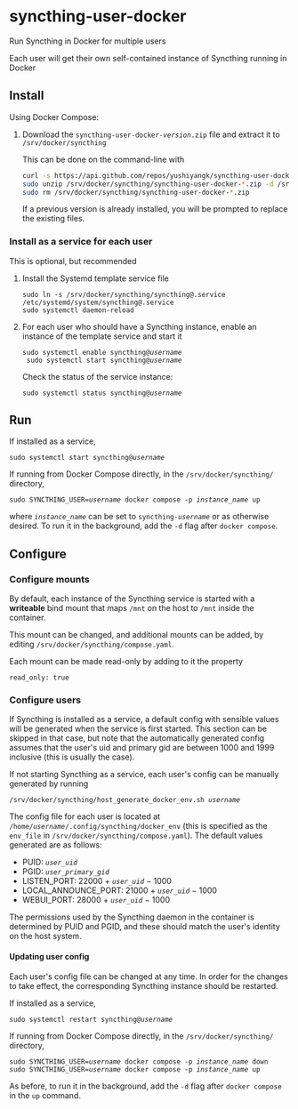 # syncthing-user-docker

Run Syncthing in Docker for multiple users

Each user will get their own self-contained instance of Syncthing running in Docker

## Install

Using Docker Compose:

1. Download the <code>syncthing-user-docker-<var>version</var>.zip</code> file and extract it to `/srv/docker/syncthing`

	This can be done on the command-line with

	```sh
	curl -s https://api.github.com/repos/yushiyangk/syncthing-user-docker/releases/latest | grep -F syncthing-user-docker- | grep -F browser_download_url | head -n 1 | cut -d ':' -f 2- | tr -d '"' | sudo wget -q -i - -P /srv/docker/syncthing/  # Download latest release
	sudo unzip /srv/docker/syncthing/syncthing-user-docker-*.zip -d /srv/docker/syncthing/
	sudo rm /srv/docker/syncthing/syncthing-user-docker-*.zip
	```

	If a previous version is already installed, you will be prompted to replace the existing files.

### Install as a service for each user

This is optional, but recommended

1. Install the Systemd template service file
	```
	sudo ln -s /srv/docker/syncthing/syncthing@.service /etc/systemd/system/syncthing@.service
	sudo systemctl daemon-reload
	```

2. For each user who should have a Syncthing instance, enable an instance of the template service and start it
	<pre><code>sudo systemctl enable syncthing@<var>username</var>
	sudo systemctl start syncthing@<var>username</var></code></pre>

	Check the status of the service instance:
	<pre><code>sudo systemctl status syncthing@<var>username</var></code></pre>


## Run

If installed as a service,

<pre><code>sudo systemctl start syncthing@<var>username</var></code></pre>

If running from Docker Compose directly, in the `/srv/docker/syncthing/` directory,

<pre><code>sudo SYNCTHING_USER=<var>username</var> docker compose -p <var>instance_name</var> up</code></pre>

where <code><var>instance_name</var></code> can be set to <code>syncthing-<var>username</var></code> or as otherwise desired. To run it in the background, add the `-d` flag after `docker compose`.


## Configure

### Configure mounts

By default, each instance of the Syncthing service is started with a **writeable** bind mount that maps `/mnt` on the host to `/mnt` inside the container.

This mount can be changed, and additional mounts can be added, by editing `/srv/docker/syncthing/compose.yaml`.

Each mount can be made read-only by adding to it the property
```
read_only: true
```

### Configure users

If Syncthing is installed as a service, a default config with sensible values will be generated when the service is first started. This section can be skipped in that case, but note that the automatically generated config assumes that the user's uid and primary gid are between 1000 and 1999 inclusive (this is usually the case).

If not starting Syncthing as a service, each user's config can be manually generated by running
<pre><code>/srv/docker/syncthing/host_generate_docker_env.sh <var>username</var></code></pre>

The config file for each user is located at <code>/home/<var>username</var>/.config/syncthing/docker_env</code> (this is specified as the `env_file` in `/srv/docker/syncthing/compose.yaml`). The default values generated are as follows:

- PUID: <code><var>user_uid</var></code>
- PGID: <code><var>user_primary_gid</var></code>
- LISTEN_PORT: 22000 + <code><var>user_uid</var></code> − 1000
- LOCAL_ANNOUNCE_PORT: 21000 + <code><var>user_uid</var></code> − 1000
- WEBUI_PORT: 28000 + <code><var>user_uid</var></code> − 1000

The permissions used by the Syncthing daemon in the container is determined by PUID and PGID, and these should match the user's identity on the host system.

#### Updating user config

Each user's config file can be changed at any time. In order for the changes to take effect, the corresponding Syncthing instance should be restarted.

If installed as a service,

<pre><code>sudo systemctl restart syncthing@<var>username</var></code></pre>

If running from Docker Compose directly, in the `/srv/docker/syncthing/` directory,

<pre><code>sudo SYNCTHING_USER=<var>username</var> docker compose -p <var>instance_name</var> down
sudo SYNCTHING_USER=<var>username</var> docker compose -p <var>instance_name</var> up</code></pre>

As before, to run it in the background, add the `-d` flag after `docker compose` in the `up` command.
